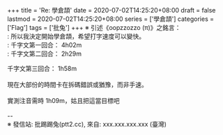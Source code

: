 +++
title = 'Re: 學倉頡'
date = 2020-07-02T14:25:20+08:00
draft = false
lastmod = 2020-07-02T14:25:20+08:00
series = ['學倉頡']
categories = ['Flag']
tags = ['批兔']
+++
※ 引述《oopzzozzo (π)》之銘言：<br>
: 所以我決定開始學倉頡，希望打字速度可以變快。<br>
: 千字文第一回合： 4h02m<br>
: 千字文第二回合： 2h29m

千字文第三回合： 1h58m<br>
<br>
現在大部份的時間卡在拆碼錯誤或猶豫，而非手速。<br>
<br>
實測注音需時 1h09m，姑且把這當目標吧<br>
<br>
--<br>
※ 發信站: 批踢踢兔(ptt2.cc), 來自: xxx.xxx.xxx.xxx (臺灣)<br>
